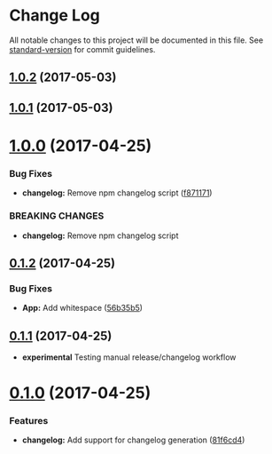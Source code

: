 # Change Log

All notable changes to this project will be documented in this file.
See [standard-version](https://github.com/conventional-changelog/standard-version) for commit guidelines.

<a name="1.0.2"></a>
## [1.0.2](https://github.com/brentertz/lerna-sandbox/compare/@brentertz/lerna-sandbox-app@1.0.1...@brentertz/lerna-sandbox-app@1.0.2) (2017-05-03)




<a name="1.0.1"></a>
## [1.0.1](https://github.com/brentertz/lerna-sandbox/compare/@brentertz/lerna-sandbox-app@1.0.0...@brentertz/lerna-sandbox-app@1.0.1) (2017-05-03)




<a name="1.0.0"></a>
# [1.0.0](https://github.com/brentertz/lerna-sandbox/compare/@brentertz/lerna-sandbox-app@0.1.2...@brentertz/lerna-sandbox-app@1.0.0) (2017-04-25)


### Bug Fixes

* **changelog:** Remove npm changelog script ([f871171](https://github.com/brentertz/lerna-sandbox/commit/f871171))


### BREAKING CHANGES

* **changelog:** Remove npm changelog script




<a name="0.1.2"></a>
## [0.1.2](https://github.com/brentertz/lerna-sandbox/compare/@brentertz/lerna-sandbox-app@0.1.1...@brentertz/lerna-sandbox-app@0.1.2) (2017-04-25)


### Bug Fixes

* **App:** Add whitespace ([56b35b5](https://github.com/brentertz/lerna-sandbox/commit/56b35b5))




<a name="0.1.1"></a>
## [0.1.1](https://github.com/brentertz/lerna-sandbox/compare/@brentertz/lerna-sandbox-app@0.0.5...@brentertz/lerna-sandbox-app@0.1.1) (2017-04-25)

* **experimental** Testing manual release/changelog workflow


<a name="0.1.0"></a>
# [0.1.0](https://github.com/brentertz/lerna-sandbox/compare/@brentertz/lerna-sandbox-app@0.0.6...@brentertz/lerna-sandbox-app@0.1.0) (2017-04-25)


### Features

* **changelog:** Add support for changelog generation ([81f6cd4](https://github.com/brentertz/lerna-sandbox/commit/81f6cd4))
